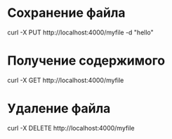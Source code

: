 # Сохранение файла
curl -X PUT http://localhost:4000/myfile -d "hello"

# Получение содержимого
curl -X GET http://localhost:4000/myfile

# Удаление файла
curl -X DELETE http://localhost:4000/myfile
